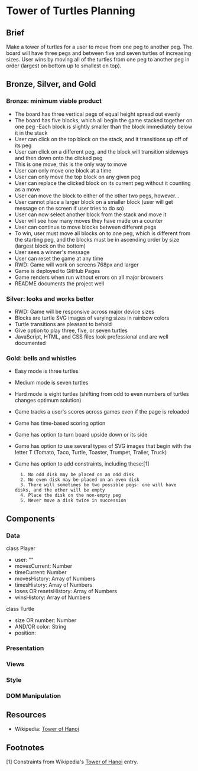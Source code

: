 # Tower of Turtles Planning

## Brief

Make a tower of turtles for a user to move from one peg to another peg. The board will have three pegs and between five and seven turtles of increasing sizes. User wins by moving all of the turtles from one peg to another peg in order (largest on bottom up to smallest on top).

## Bronze, Silver, and Gold

### Bronze: minimum viable product

- The board has three vertical pegs of equal height spread out evenly
- The board has five blocks, which all begin the game stacked together on one peg
  -Each block is slightly smaller than the block immediately below it in the stack
- User can click on the top block on the stack, and it transitions up off of its peg
- User can click on a different peg, and the block will transition sideways and then down onto the clicked peg
- This is one move; this is the only way to move
- User can only move one block at a time
- User can only move the top block on any given peg
- User can replace the clicked block on its current peg without it counting as a move
- User can move the block to either of the other two pegs, however...
- User cannot place a larger block on a smaller block (user will get message on the screen if user tries to do so)
- User can now select another block from the stack and move it
- User will see how many moves they have made on a counter
- User can continue to move blocks between different pegs
- To win, user must move all blocks on to one peg, which is different from the starting peg, and the blocks must be in ascending order by size (largest block on the bottom)
- User sees a winner's message
- User can reset the game at any time
- RWD: Game will work on screens 768px and larger
- Game is deployed to GitHub Pages
- Game renders when run without errors on all major browsers
- README documents the project well

### Silver: looks and works better

- RWD: Game will be responsive across major device sizes
- Blocks are turtle SVG images of varying sizes in rainbow colors
- Turtle transitions are pleasant to behold
- Give option to play three, five, or seven turtles
- JavaScript, HTML, and CSS files look professional and are well documented

### Gold: bells and whistles

- Easy mode is three turtles
- Medium mode is seven turtles
- Hard mode is eight turtles (shifting from odd to even numbers of turtles changes optimum solution)
- Game tracks a user's scores across games even if the page is reloaded
- Game has time-based scoring option
- Game has option to turn board upside down or its side
- Game has option to use several types of SVG images that begin with the letter T (Tomato, Taco, Turtle, Toaster, Trumpet, Trailer, Truck)
- Game has option to add constraints, including these:[1]

      	1. No odd disk may be placed on an odd disk
      	2. No even disk may be placed on an even disk
      	3. There will sometimes be two possible pegs: one will have disks, and the other will be empty
      	4. Place the disk on the non-empty peg
      	5. Never move a disk twice in succession

## Components

### Data

class Player

- user: ""
- movesCurrent: Number
- timeCurrent: Number
- movesHistory: Array of Numbers
- timesHistory: Array of Numbers
- loses OR resetsHistory: Array of Numbers
- winsHistory: Array of Numbers

class Turtle

- size OR number: Number
- AND/OR color: String
- position:

### Presentation

### Views

### Style

### DOM Manipulation

## Resources

- Wikipedia: [Tower of Hanoi](https://en.wikipedia.org/wiki/Tower_of_Hanoi, "Wikipedia entry for Tower of Hanoi")

## Footnotes

[1] Constraints from Wikipedia's [Tower of Hanoi](https://en.wikipedia.org/wiki/Tower_of_Hanoi, "Wikipedia entry for Tower of Hanoi") entry.
